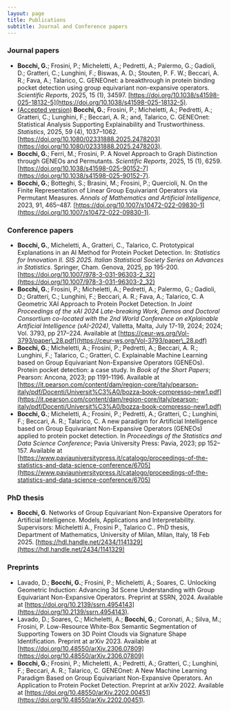 ```yaml
---
layout: page
title: Publications
subtitle: Journal and Conference papers
---
```


### Journal papers

- **Bocchi, G.**; Frosini, P.; Micheletti, A.; Pedretti, A.; Palermo, G.; Gadioli, D.; Gratteri, C.; Lunghini, F.; Biswas, A. D.; Stouten, P. F. W.; Beccari, A. R.; Fava, A.; Talarico, C. GENEOnet: a breakthrough in protein binding pocket detection using group equivariant non-expansive operators. *Scientific Reports*, 2025, 15 (1), 34597. [https://doi.org/10.1038/s41598-025-18132-5](https://doi.org/10.1038/s41598-025-18132-5).
- [(Accepted version)](/assets/paper/statistics25_accepted.pdf) **Bocchi, G.**; Frosini, P.; Micheletti, A.; Pedretti, A.; Gratteri, C.; Lunghini, F.; Beccari, A. R.; and, Talarico, C. GENEOnet: Statistical Analysis Supporting Explainability and Trustworthiness. _Statistics_, 2025, 59 (4), 1037–1062. [https://doi.org/10.1080/02331888.2025.2478203](https://doi.org/10.1080/02331888.2025.2478203).
- **Bocchi, G.**; Ferri, M.; Frosini, P. A Novel Approach to Graph Distinction through GENEOs and Permutants. *Scientific Reports*, 2025, 15 (1), 6259. [https://doi.org/10.1038/s41598-025-90152-7](https://doi.org/10.1038/s41598-025-90152-7).
- **Bocchi, G.**; Botteghi, S.; Brasini, M.; Frosini, P.; Quercioli, N. On the Finite Representation of Linear Group Equivariant Operators via Permutant Measures. *Annals of Mathematics and Artificial Intelligence*, 2023, 91, 465–487. [https://doi.org/10.1007/s10472-022-09830-1](https://doi.org/10.1007/s10472-022-09830-1).

### Conference papers
- **Bocchi, G.**, Micheletti, A., Gratteri, C., Talarico, C. Prototypical Explanations in an AI Method for Protein Pocket Detection. In: *Statistics for Innovation II. SIS 2025. Italian Statistical Society Series on Advances in Statistics*. Springer, Cham. Genova, 2025, pp 195-200. [https://doi.org/10.1007/978-3-031-96303-2_32](https://doi.org/10.1007/978-3-031-96303-2_32)
- **Bocchi, G.**; Frosini, P.; Micheletti, A.; Pedretti, A.; Palermo, G.; Gadioli, D.; Gratteri, C.; Lunghini, F.; Beccari, A. R.; Fava, A.; Talarico, C. A Geometric XAI Approach to Protein Pocket Detection. In *Joint Proceedings of the xAI 2024 Late-breaking Work, Demos and Doctoral Consortium co-located with the 2nd World Conference on eXplainable Artificial Intelligence (xAI-2024)*, Valletta, Malta, July 17-19, 2024; 2024; Vol. 3793, pp 217–224. Available at [https://ceur-ws.org/Vol-3793/paper\_28.pdf](https://ceur-ws.org/Vol-3793/paper\_28.pdf)
- **Bocchi, G.**; Micheletti, A.; Frosini, P.; Pedretti, A.; Beccari, A. R.; Lunghini, F.; Talarico, C.; Gratteri, C. Explainable Machine Learning based on Group Equivariant Non-Expansive Operators (GENEOs). Protein pocket detection: a case study. In *Book of the Short Papers*; Pearson: Ancona, 2023; pp 1191–1196. Available at [https://it.pearson.com/content/dam/region-core/italy/pearson-italy/pdf/Docenti/Universit%C3%A0/bozza-book-compresso-new1.pdf](https://it.pearson.com/content/dam/region-core/italy/pearson-italy/pdf/Docenti/Universit%C3%A0/bozza-book-compresso-new1.pdf)
- **Bocchi, G.**; Micheletti, A.; Frosini, P.; Pedretti, A.; Gratteri, C.; Lunghini, F.; Beccari, A. R.; Talarico, C. A new paradigm for Artificial Intelligence based on Group Equivariant Non-Expansive Operators (GENEOs) applied to protein pocket detection. In *Proceedings of the Statistics and Data Science Conference*; Pavia University Press: Pavia, 2023; pp 152–157. Available at [https://www.paviauniversitypress.it/catalogo/proceedings-of-the-statistics-and-data-science-conference/6705](https://www.paviauniversitypress.it/catalogo/proceedings-of-the-statistics-and-data-science-conference/6705)

### PhD thesis

- **Bocchi, G**. Networks of Group Equivariant Non-Expansive Operators for Artificial Intelligence. Models, Applications and Interpretability. Supervisors: Micheletti A., Frosini P., Talarico C.. PhD thesis, Department of Mathematics, University of Milan, Milan, Italy, 18 Feb 2025. [https://hdl.handle.net/2434/1141329](https://hdl.handle.net/2434/1141329)

### Preprints

- Lavado, D.; **Bocchi, G.**; Frosini, P.; Micheletti, A.; Soares, C. Unlocking Geometric Induction: Advancing 3d Scene Understanding with Group Equivariant Non-Expansive Operators. Preprint at SSRN, 2024. Available at [https://doi.org/10.2139/ssrn.4954143](https://doi.org/10.2139/ssrn.4954143).
- Lavado, D.; Soares, C.; Micheletti, A.; **Bocchi, G.**; Coronati, A.; Silva, M.; Frosini, P. Low-Resource White-Box Semantic Segmentation of Supporting Towers on 3D Point Clouds via Signature Shape Identification. Preprint at arXiv 2023. Available at [https://doi.org/10.48550/arXiv.2306.07809](https://doi.org/10.48550/arXiv.2306.07809)
- **Bocchi, G.**; Frosini, P.; Micheletti, A.; Pedretti, A.; Gratteri, C.; Lunghini, F.; Beccari, A. R.; Talarico, C. GENEOnet: A New Machine Learning Paradigm Based on Group Equivariant Non-Expansive Operators. An Application to Protein Pocket Detection. Preprint at arXiv 2022. Available at [https://doi.org/10.48550/arXiv.2202.00451](https://doi.org/10.48550/arXiv.2202.00451).

